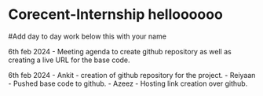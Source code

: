 # Corecent-Internship helloooooo

#Add day to day work below this with your name

6th feb 2024 - Meeting agenda to create github repository as well as creating a live URL for the base code.

6th feb 2024 - Ankit - creation of github repository for the project.
             - Reiyaan - Pushed base code to github.
             - Azeez - Hosting link creation over github.
